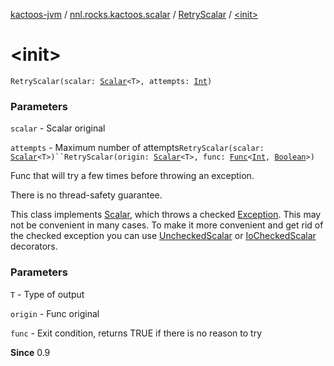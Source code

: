 [kactoos-jvm](../../index.md) / [nnl.rocks.kactoos.scalar](../index.md) / [RetryScalar](index.md) / [&lt;init&gt;](.)

# &lt;init&gt;

`RetryScalar(scalar: `[`Scalar`](../../nnl.rocks.kactoos/-scalar/index.md)`<T>, attempts: `[`Int`](https://kotlinlang.org/api/latest/jvm/stdlib/kotlin/-int/index.html)`)`

### Parameters

`scalar` - Scalar original

`attempts` - Maximum number of attempts`RetryScalar(scalar: `[`Scalar`](../../nnl.rocks.kactoos/-scalar/index.md)`<T>)``RetryScalar(origin: `[`Scalar`](../../nnl.rocks.kactoos/-scalar/index.md)`<T>, func: `[`Func`](../../nnl.rocks.kactoos/-func/index.md)`<`[`Int`](https://kotlinlang.org/api/latest/jvm/stdlib/kotlin/-int/index.html)`, `[`Boolean`](https://kotlinlang.org/api/latest/jvm/stdlib/kotlin/-boolean/index.html)`>)`

Func that will try a few times before throwing an exception.

There is no thread-safety guarantee.

This class implements [Scalar](../../nnl.rocks.kactoos/-scalar/index.md), which throws a checked
[Exception](https://kotlinlang.org/api/latest/jvm/stdlib/kotlin/-exception/index.html). This may not be convenient in many cases. To make
it more convenient and get rid of the checked exception you can
use [UncheckedScalar](../-unchecked-scalar/index.md) or [IoCheckedScalar](../-io-checked-scalar/index.md) decorators.

### Parameters

`T` - Type of output

`origin` - Func original

`func` - Exit condition, returns TRUE if there is no reason to try

**Since**
0.9

